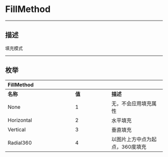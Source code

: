 # FillMethod

------------------------------------------------------------------------------------------
## 描述

填充模式

------------------------------------------------------------------------------------------
## 枚举

|<div style="width:200px">FillMethod</div>|<div style="width:100px"></div>|<div style="width:100px"></div>|
|:---|:---|:---|
|**名称**|**值**|**描述**|
|None|1|无，不会应用填充属性|
|Horizontal|2|水平填充|
|Vertical|3|垂直填充|
|Radial360|4|以图片上方中点为起点，360度填充|
